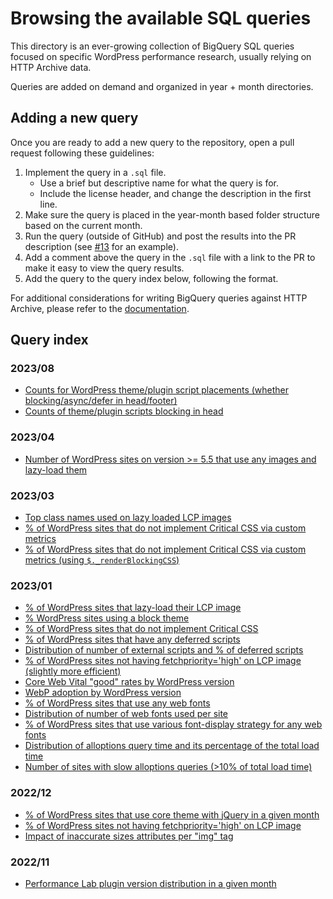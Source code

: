 # Browsing the available SQL queries

This directory is an ever-growing collection of BigQuery SQL queries focused on specific WordPress performance research, usually relying on HTTP Archive data.

Queries are added on demand and organized in year + month directories.

## Adding a new query

Once you are ready to add a new query to the repository, open a pull request following these guidelines:

1. Implement the query in a `.sql` file.
    * Use a brief but descriptive name for what the query is for.
    * Include the license header, and change the description in the first line.
2. Make sure the query is placed in the year-month based folder structure based on the current month.
3. Run the query (outside of GitHub) and post the results into the PR description (see [#13](https://github.com/GoogleChromeLabs/wpp-research/pull/13) for an example).
4. Add a comment above the query in the `.sql` file with a link to the PR to make it easy to view the query results.
5. Add the query to the query index below, following the format.

For additional considerations for writing BigQuery queries against HTTP Archive, please refer to the [documentation](./docs/README.md).

## Query index

### 2023/08

* [Counts for WordPress theme/plugin script placements (whether blocking/async/defer in head/footer)](./2023/08/theme-plugin-script-placements.sql)
* [Counts of theme/plugin scripts blocking in head](./2023/08/blocking-in-head-scripts-from-themes-and-plugins.sql)

### 2023/04

* [Number of WordPress sites on version >= 5.5 that use any images and lazy-load them](./2023/04/image-lazy-loading-usage.sql)

### 2023/03

* [Top class names used on lazy loaded LCP images](./2023/03/top-lazy-lcp-class-names.sql)
* [% of WordPress sites that do not implement Critical CSS via custom metrics](./2023/03/critical-css-opportunity-custom-metrics.sql)
* [% of WordPress sites that do not implement Critical CSS via custom metrics (using `$._renderBlockingCSS`)](./2023/03/critical-css-opportunity-custom-metrics-alternative.sql)

### 2023/01

* [% of WordPress sites that lazy-load their LCP image](./2023/01/lazyloaded-lcp-opportunity.sql)
* [% WordPress sites using a block theme](./2023/01/block-theme-usage.sql)
* [% of WordPress sites that do not implement Critical CSS](./2023/01/critical-css-opportunity.sql)
* [% of WordPress sites that have any deferred scripts](./2023/01/sites-with-deferred-scripts.sql)
* [Distribution of number of external scripts and % of deferred scripts](./2023/01/external-deferred-scripts-distribution.sql)
* [% of WordPress sites not having fetchpriority='high' on LCP image (slightly more efficient)](./2023/01/lcp-image-without-fetchpriority-high-opportunity-more-efficient.sql)
* [Core Web Vital "good" rates by WordPress version](./2023/01/cwvs-by-wordpress-version.sql)
* [WebP adoption by WordPress version](./2023/01/webp-adoption-by-wordpress-version.sql)
* [% of WordPress sites that use any web fonts](./2023/01/web-fonts-usage.sql)
* [Distribution of number of web fonts used per site](./2023/01/web-fonts-count-distribution.sql)
* [% of WordPress sites that use various font-display strategy for any web fonts](./2023/01/font-display-strategy-usage.sql)
* [Distribution of alloptions query time and its percentage of the total load time](./2023/01/alloptions-query-time-distribution.sql)
* [Number of sites with slow alloptions queries (>10% of total load time)](./2023/01/sites-with-slow-alloptions-queries.sql)

### 2022/12

* [% of WordPress sites that use core theme with jQuery in a given month](./2022/12/usage-of-core-themes-with-jquery.sql)
* [% of WordPress sites not having fetchpriority='high' on LCP image](./2022/12/lcp-image-without-fetchpriority-high-opportunity.sql)
* [Impact of inaccurate sizes attributes per "img" tag](./2022/12/inaccurate-sizes-attribute-impact.sql)

### 2022/11

* [Performance Lab plugin version distribution in a given month](./2022/11/performance-lab-version-distribution.sql)
